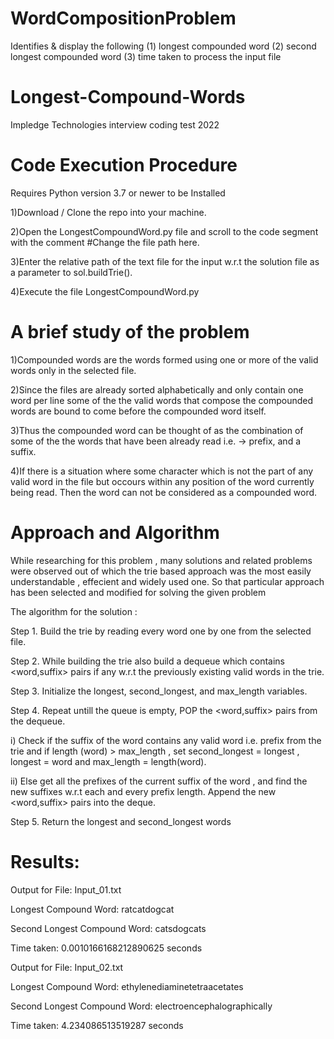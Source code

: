 # WordCompositionProblem
Identifies &amp; display the following (1) longest compounded word  (2) second longest compounded word  (3) time taken to process the input file 
# Longest-Compound-Words
Impledge Technologies interview coding test 2022
# Code Execution Procedure
Requires Python version 3.7 or newer to be Installed

1)Download / Clone the repo into your machine.

2)Open the LongestCompoundWord.py file and scroll to the code segment with the comment #Change the file path here.

3)Enter the relative path of the text file for the input w.r.t the solution file as a parameter to sol.buildTrie().

4)Execute the file LongestCompoundWord.py
# A brief study of the problem
1)Compounded words are the words formed using one or more of the valid words only in the selected file. 

2)Since the files are already sorted alphabetically and only contain one word per line some of the the valid words that compose the compounded words are bound to come before the compounded word itself.

3)Thus the compounded word can be thought of as the combination of some of the the words that have been already read i.e. -> prefix, and a suffix.

4)If there is a situation where some character which is not the part of any valid word in the file but occours within any position of the word currently being read. Then the word can not be considered as a compounded word.
# Approach and Algorithm
While researching for this problem , many solutions and related problems were observed out of which the trie based approach was the most easily understandable , effecient and widely used one. So that particular approach has been selected and modified for solving the given problem

The algorithm for the solution :

Step 1. Build the trie by reading every word one by one from the selected file.

Step 2. While building the trie also build a dequeue which contains <word,suffix> pairs if any w.r.t the previously existing valid words in the trie.

Step 3. Initialize the longest, second_longest, and max_length variables.

Step 4. Repeat untill the queue is empty, POP the <word,suffix> pairs from the dequeue.

i) Check if the suffix of the word contains any valid word i.e. prefix from the trie and if length (word) > max_length , set second_longest = longest , longest = word and max_length = length(word).

ii) Else get all the prefixes of the current suffix of the word , and find the new suffixes w.r.t each and every prefix length. Append the new <word,suffix> pairs into the deque.

Step 5. Return the longest and second_longest words
# Results:
Output for File: Input_01.txt

Longest Compound Word: ratcatdogcat

Second Longest Compound Word: catsdogcats

Time taken:  0.0010166168212890625 seconds

Output for File: Input_02.txt

Longest Compound Word: ethylenediaminetetraacetates

Second Longest Compound Word: electroencephalographically

Time taken:  4.234086513519287 seconds
